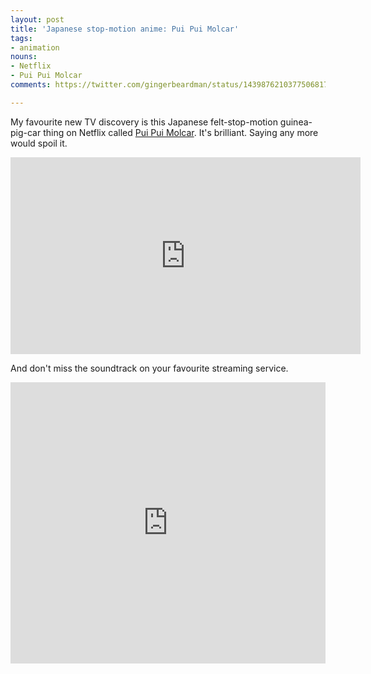 ```yaml
---
layout: post
title: 'Japanese stop-motion anime: Pui Pui Molcar'
tags:
- animation
nouns:
- Netflix
- Pui Pui Molcar
comments: https://twitter.com/gingerbeardman/status/1439876210377506817

---
```


My favourite new TV discovery is this Japanese felt-stop-motion guinea-pig-car thing on Netflix called [Pui Pui Molcar](https://twitter.com/molcar_anime). It's brilliant. Saying any more would spoil it.

<iframe width="560" height="315" src="https://www.youtube.com/embed/7Dr14FJvYmw?controls=0" title="YouTube video player" frameborder="0" allow="accelerometer; autoplay; clipboard-write; encrypted-media; gyroscope; picture-in-picture" allowfullscreen></iframe>

And don't miss the soundtrack on your favourite streaming service.

<iframe allow="autoplay *; encrypted-media *; fullscreen *" frameborder="0" height="450" style="width:100%;max-width:660px;overflow:hidden;background:transparent;" sandbox="allow-forms allow-popups allow-same-origin allow-scripts allow-storage-access-by-user-activation allow-top-navigation-by-user-activation" src="https://embed.music.apple.com/gb/album/pui-pui-%E3%83%A2%E3%83%AB%E3%82%AB%E3%83%BC-%E3%82%B5%E3%82%A6%E3%83%B3%E3%83%89%E3%83%88%E3%83%A9%E3%83%83%E3%82%AF%E3%82%A2%E3%83%AB%E3%83%90%E3%83%A0/1560069073"></iframe>
